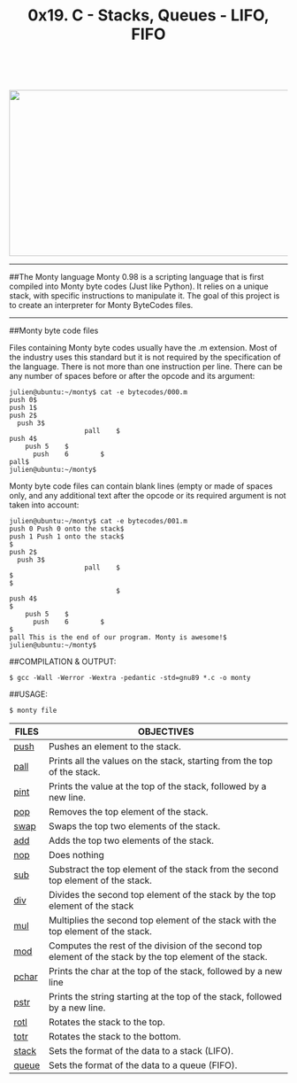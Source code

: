 <h1 align="center">0x19. C - Stacks, Queues - LIFO, FIFO</h1><br><br><br>
<p align="center">
<img width="650" height="300" src="https://images.spiceworks.com/800x400/wp-content/uploads/2023/05/19111912/Shutterstock_1919441732.jpg">
</p>

------------

##The Monty language
Monty 0.98 is a scripting language that is first compiled into Monty byte codes (Just like Python). It relies on a unique stack, with specific instructions to manipulate it. The goal of this project is to create an interpreter for Monty ByteCodes files.

-------------

##Monty byte code files

Files containing Monty byte codes usually have the .m extension. Most of the industry uses this standard but it is not required by the specification of the language. There is not more than one instruction per line. There can be any number of spaces before or after the opcode and its argument:

```
julien@ubuntu:~/monty$ cat -e bytecodes/000.m
push 0$
push 1$
push 2$
  push 3$
                   pall    $
push 4$
    push 5    $
      push    6        $
pall$
julien@ubuntu:~/monty$
```

Monty byte code files can contain blank lines (empty or made of spaces only, and any additional text after the opcode or its required argument is not taken into account:
```
julien@ubuntu:~/monty$ cat -e bytecodes/001.m
push 0 Push 0 onto the stack$
push 1 Push 1 onto the stack$
$
push 2$
  push 3$
                   pall    $
$
$
                           $
push 4$
$
    push 5    $
      push    6        $
$
pall This is the end of our program. Monty is awesome!$
julien@ubuntu:~/monty$
```

##COMPILATION & OUTPUT:
```
$ gcc -Wall -Werror -Wextra -pedantic -std=gnu89 *.c -o monty
```

##USAGE:
```
$ monty file
```

**FILES** | **OBJECTIVES**
---------- | ----------
[push](https://github.com/Lex9jar/monty/blob/main/opcode_func_1.c "Title") | Pushes an element to the stack.
[pall](https://github.com/Lex9jar/monty/blob/main/opcode_func_1.c "Title") | Prints all the values on the stack, starting from the top of the stack.
[pint](https://github.com/Lex9jar/monty/blob/main/opcode_func_1.c "Title") | Prints the value at the top of the stack, followed by a new line.
[pop](https://github.com/Lex9jar/monty/blob/main/opcode_func_1.c "Title") | Removes the top element of the stack.
[swap](https://github.com/Lex9jar/monty/blob/main/opcode_func_1.c "Title") | Swaps the top two elements of the stack.
[add](https://github.com/Lex9jar/monty/blob/main/opcode_func_2.c "Title") | Adds the top two elements of the stack.
[nop](https://github.com/Lex9jar/monty/blob/main/opcode_func_2.c "Title") | Does nothing
[sub](https://github.com/Lex9jar/monty/blob/main/opcode_func_2.c "Title") | Substract the top element of the stack from the second top element of the stack.
[div](https://github.com/Lex9jar/monty/blob/main/opcode_func_2.c "Title") | Divides the second top element of the stack by the top element of the stack
[mul](https://github.com/Lex9jar/monty/blob/main/opcode_func_2.c "Title") | Multiplies the second top element of the stack with the top element of the stack.
[mod](https://github.com/Lex9jar/monty/blob/main/opcode_func_3.c "Title") | Computes the rest of the division of the second top element of the stack by the top element of the stack.
[pchar](https://github.com/Lex9jar/monty/blob/main/opcode_func_3.c "Title") | Prints the char at the top of the stack, followed by a new line
[pstr](https://github.com/Lex9jar/monty/blob/main/opcode_func_3.c "Title") | Prints the string starting at the top of the stack, followed by a new line.
[rotl](https://github.com/Lex9jar/monty/blob/main/opcode_func_3.c "Title") | Rotates the stack to the top.
[totr](https://github.com/Lex9jar/monty/blob/main/opcode_func_3.c "Title") | Rotates the stack to the bottom.
[stack](https://github.com/Lex9jar/monty/blob/main/opcode_func_3.c "Title") | Sets the format of the data to a stack (LIFO).
[queue](https://github.com/Lex9jar/monty/blob/main/opcode_func_3.c "Title") | Sets the format of the data to a queue (FIFO).
